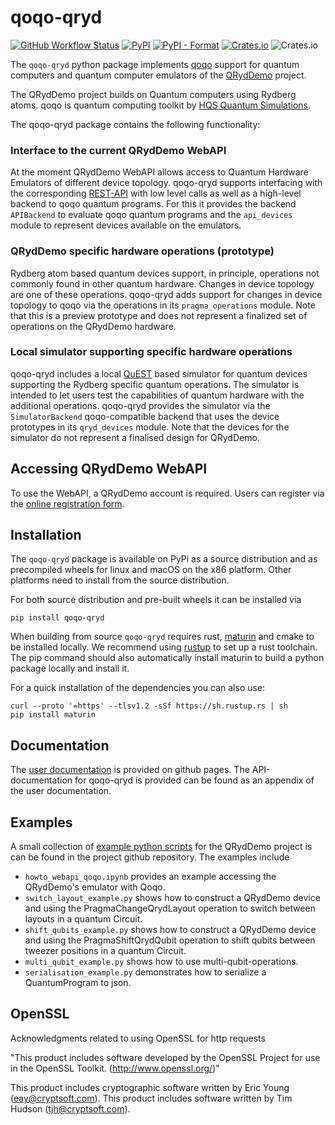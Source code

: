 # qoqo-qryd

[![GitHub Workflow Status](https://github.com/HQSquantumsimulations/qoqo_qryd/workflows/ci_tests_main/badge.svg)](https://github.com/HQSquantumsimulations/qoqo-qryd/actions)
[![PyPI](https://img.shields.io/pypi/v/qoqo-qryd)](https://pypi.org/project/qoqo-qryd/)
[![PyPI - Format](https://img.shields.io/pypi/format/qoqo-qryd)](https://pypi.org/project/qoqo-qryd/)
[![Crates.io](https://img.shields.io/crates/v/qoqo-qryd)](https://crates.io/crates/qoqo-qryd)
![Crates.io](https://img.shields.io/crates/l/qoqo-qryd)

The `qoqo-qryd` python package implements [qoqo](https://github.com/HQSquantumsimulations/qoqo) support for quantum computers and quantum computer emulators of the [QRydDemo](https://thequantumlaend.de/qryddemo/) project.

The QRydDemo project builds on Quantum computers using Rydberg atoms.
qoqo is quantum computing toolkit by [HQS Quantum Simulations](https://quantumsimulations.de).

The qoqo-qryd package contains the following functionality:

### Interface to the current QRydDemo WebAPI

At the moment QRydDemo WebAPI allows access to Quantum Hardware Emulators of different device topology. qoqo-qryd supports interfacing with the corresponding [REST-API](https://api.qryddemo.itp3.uni-stuttgart.de/docs) with low level calls as well as a high-level backend to qoqo quantum programs. For this it provides the backend `APIBackend` to evaluate qoqo quantum programs and the `api_devices` module to represent devices available on the emulators.

### QRydDemo specific hardware operations (prototype)

Rydberg atom based quantum devices support, in principle, operations not commonly found in other quantum hardware. Changes in device topology are one of these operations. qoqo-qryd adds support for changes in device topology to qoqo via the operations in its `pragma_operations` module.
Note that this is a preview prototype and does not represent a finalized set of operations on the QRydDemo hardware.

### Local simulator supporting specific hardware operations

qoqo-qryd includes a local [QuEST](https://github.com/QuEST-Kit/QuEST) based simulator for quantum devices supporting the Rydberg specific quantum operations. The simulator is intended to let users test the capabilities of quantum hardware with the additional operations.
qoqo-qryd provides the simulator via the `SimulatorBackend` qoqo-compatible backend that uses the device prototypes in its `qryd_devices` module.
Note that the devices for the simulator do not represent a finalised design for QRydDemo.

## Accessing QRydDemo WebAPI

To use the WebAPI, a QRydDemo account is required. Users can register via the [online registration form](https://thequantumlaend.de/get-access/).

## Installation

The `qoqo-qryd` package is available on PyPi as a source distribution and as precompiled wheels for linux and macOS on the x86 platform. Other platforms need to install from the source distribution.

For both source distribution and pre-built wheels it can be installed via

```shell
pip install qoqo-qryd
```

When building from source `qoqo-qryd` requires rust, [maturin](https://github.com/PyO3/maturin) and cmake to be installed locally. We recommend using [rustup](https://rustup.rs) to set up a rust toolchain. The pip command should also automatically install maturin to build a python package locally and install it.

For a quick installation of the dependencies you can also use:

```shell
curl --proto '=https' --tlsv1.2 -sSf https://sh.rustup.rs | sh
pip install maturin
```

## Documentation

The [user documentation](https://hqsquantumsimulations.github.io/qoqo_qryd/) is provided on github pages.
The API-documentation for qoqo-qryd is provided can be found as an appendix of the user documentation.

## Examples

A small collection of [example python scripts](https://github.com/HQSquantumsimulations/qoqo_qryd/tree/main/qoqo-qryd/examples) for the QRydDemo project is can be found in the project github repository. The examples include

* `howto_webapi_qoqo.ipynb` provides an example accessing the QRydDemo's emulator with Qoqo.
* `switch_layout_example.py` shows how to construct a QRydDemo device and using the PragmaChangeQrydLayout operation to switch between layouts in a quantum Circuit.
* `shift_qubits_example.py` shows how to construct a QRydDemo device and using the PragmaShiftQrydQubit operation to shift qubits between tweezer positions in a quantum Circuit.
* `multi_qubit_example.py` shows how to use multi-qubit-operations.
* `serialisation_example.py` demonstrates how to serialize a QuantumProgram to json.

## OpenSSL

Acknowledgments related to using OpenSSL for http requests

"This product includes software developed by the OpenSSL Project
for use in the OpenSSL Toolkit. (http://www.openssl.org/)"

This product includes cryptographic software written by Eric Young
(eay@cryptsoft.com).  This product includes software written by Tim
Hudson (tjh@cryptsoft.com).